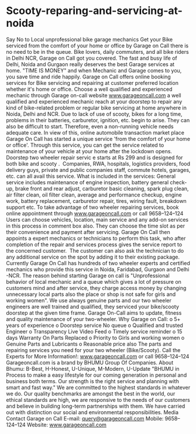 # Scooty-reparing-and-servicing-at-noida
Say No to Local unprofessional bike garage mechanics Get your Bike serviced from the comfort of your home or office by Garage on Call there is no need to be in the queue. Bike lovers, daily commuters, and all bike riders in Delhi NCR, Garage on Call got you covered. The fast and busy life of Delhi, Noida and Gurgaon really deserves the best Garage services at home. "TIME IS MONEY" and when Mechanic and Garage comes to you, you save time and ride happily. Garage on Call offers online booking services for Bike servicing and repairing at customer preferred location whether it's home or office. Choose a well qualified and experienced mechanic through Garage on-call website www.garageoncall.com a well qualified and experienced mechanic reach at your doorstep to repair any kind of bike-related problem or regular bike servicing at home anywhere in Noida, Delhi and NCR. Due to lack of use of scooty, bikes for a long time, problems in their batteries, carburetor, ignition, etc. begin to arise. They can also be difficult to start. Therefore, even a non-running vehicle needs adequate care. In view of this, online automobile transaction market place Garage  On Call has started a unique service 'from the comfort of your home or office'. Through this service, you can get the service related to maintenance of your vehicle at your home after the lockdown opens. Doorstep two wheeler repair servic e starts at Rs 299 and is designed for both bike and scooty .  Companies, RWA, hospitals, logistics providers, food delivery guys, private and public companies staff, commute hotels, garages, etc. can all avail this service. What is included in the services: General service includes maintenance of engine inspection, battery general check-up, brake front and rear adjust, carburetor basic cleaning, spark plug clean, air filter clean, oil filter clean, average and performance checkup, engine work, battery replacement, carburetor repair, tires, wiring fault, breakdown support etc. To take advantage of two wheeler repairing services, book online appointment through www.garageoncall.com or call 9658–124–124 Users can choose vehicles, location, main service and any add-on services in this process in comment box also. They can choose the time slot as per their convenience and payment after servicing. Garage On Call then appoints a expert mechanics or technicians to perform this task, who after completion of the repair and services process gives the service report to the concerned customer.  The customer can also ask the technician to do any additional service on the spot by adding it to their existing package. Currently Garage On Call has hundreds of two wheeler experts and certified mechanics who provide this service in Noida, Faridabad, Gurgaon and Delhi -NCR. The reason behind starting Garage on call is "Unprofessional behavior of local mechanic and a queue which gives a lot of pressure on customers mind and after service, they charge access money by changing unnecessary local parts also the place or shop is not safe for girls and working women". We use always genuine parts and our two wheeler engineers are well trained and qualified, they serviced your bike/scooty doorstep at the given time frame. Garage On-Call aims to update, fitness and quality maintenance of your two-wheeler. Why Garage on Call: o 5+ years of experience o Doorstep service No queue o Qualified and trusted Engineer o Transparency Live Video Feed o Timely service reminder o 15 days Warranty On Parts Replaced o Priority to Girls and working women o Genuine Parts and Lubricants o Reasonable price also The parts and repairing services you need for your two wheeler (Bike/Scooty). Call the Experts for More Information!: www.garageoncall.com or call 9658–124–124 Garageoncall.com is a brand by BHUMU Group Of Companies. About Bhumu: B-Best, H-Honest, U-Unique, M-Modern, U-Update "BHUMU in Process to make a easy lifestyle for our coming generation in personal and business both terms. Our strength is the right service and planning with smart and fast way." We are committed to the highest standards in whatever we do. Our quality benchmarks are amongst the best in the world, our ethical standards are high, we are responsive to the needs of our customers and believe in building long-term partnerships with them. We have carried out with distinction our social and environmental responsibilities. Media Contact Garage on Call E-mail: query@garageoncall.com Mobile: 9658–124–124 Website: www.garageoncall.com
